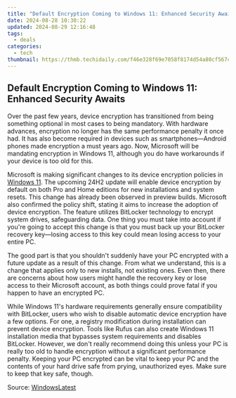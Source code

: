 ```yaml
---
title: "Default Encryption Coming to Windows 11: Enhanced Security Awaits"
date: 2024-08-28 10:30:22
updated: 2024-08-29 12:16:48
tags:
  - deals
categories:
  - tech
thumbnail: https://thmb.techidaily.com/f46e328f69e7058f8174d54a80cf567c4a8edb28d9f0b33722c79996a70bc6bb.jpg
---
```


## Default Encryption Coming to Windows 11: Enhanced Security Awaits

Over the past few years, device encryption has transitioned from being something optional in most cases to being mandatory. With hardware advances, encryption no longer has the same performance penalty it once had. It has also become required in devices such as smartphones—Android phones made encryption a must years ago. Now, Microsoft will be mandating encryption in Windows 11, although you do have workarounds if your device is too old for this.

 Microsoft is making significant changes to its device encryption policies in [Windows 11](https://some-approaches.techidaily.com/updated-unveiling-alternatives-to-sns-hdr-in-a-crowded-space/). The upcoming 24H2 update will enable device encryption by default on both Pro and Home editions for new installations and system resets. This change has already been observed in preview builds. Microsoft also confirmed the policy shift, stating it aims to increase the adoption of device encryption. The feature utilizes BitLocker technology to encrypt system drives, safeguarding data. One thing you must take into account if you're going to accept this change is that you must back up your BitLocker recovery key—losing access to this key could mean losing access to your entire PC.

 The good part is that you shouldn't suddenly have your PC encrypted with a future update as a result of this change. From what we understand, this is a change that applies only to new installs, not existing ones. Even then, there are concerns about how users might handle the recovery key or lose access to their Microsoft account, as both things could prove fatal if you happen to have an encrypted PC.

 While Windows 11's hardware requirements generally ensure compatibility with BitLocker, users who wish to disable automatic device encryption have a few options. For one, a registry modification during installation can prevent device encryption. Tools like Rufus can also create Windows 11 installation media that bypasses system requirements and disables BitLocker. However, we don't really recommend doing this unless your PC is really too old to handle encryption without a significant performance penalty. Keeping your PC encrypted can be vital to keep your PC and the contents of your hard drive safe from prying, unauthorized eyes. Make sure to keep that key safe, though.

 Source: [WindowsLatest](https://www.windowslatest.com/2024/05/08/microsoft-confirms-windows-11-24h2-turns-on-device-encryption-by-default/)

<ins class="adsbygoogle"
     style="display:block"
     data-ad-format="autorelaxed"
     data-ad-client="ca-pub-7571918770474297"
     data-ad-slot="1223367746"></ins>



<ins class="adsbygoogle"
     style="display:block"
     data-ad-client="ca-pub-7571918770474297"
     data-ad-slot="8358498916"
     data-ad-format="auto"
     data-full-width-responsive="true"></ins>
